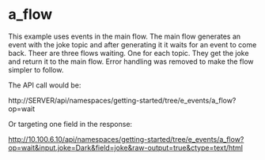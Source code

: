 # a_flow

This example uses events in the main flow. The main flow generates an event with the joke topic and after generating it it waits for an event to come back. Theer are three flows waiting. One for each topic. They get the joke and return it to the main flow. Error handling was removed to make the flow simpler to follow.

The API call would be:

http://SERVER/api/namespaces/getting-started/tree/e_events/a_flow?op=wait

Or targeting one field in the response:

http://10.100.6.10/api/namespaces/getting-started/tree/e_events/a_flow?op=wait&input.joke=Dark&field=joke&raw-output=true&ctype=text/html
